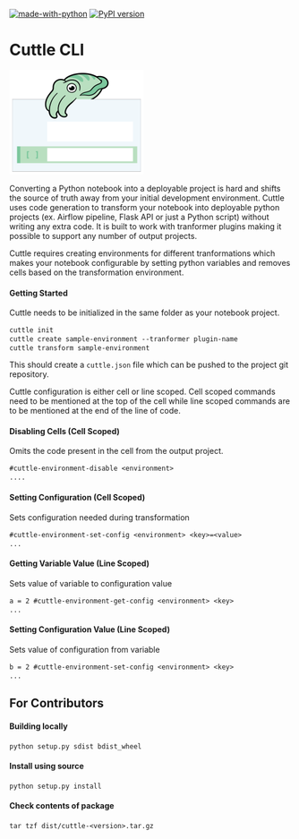 [![made-with-python](https://img.shields.io/badge/Made%20with-Python-1f425f.svg)](https://www.python.org/) [![PyPI version](https://badge.fury.io/py/cuttle.svg)](https://badge.fury.io/py/cuttle)
# Cuttle CLI

![alt text](/images/cuttle-logo.png)

Converting a Python notebook into a deployable project is hard and shifts the source of truth away from your initial development environment. Cuttle uses code generation to transform your notebook into deployable python projects (ex. Airflow pipeline, Flask API or just a Python script) without writing any extra code. It is built to work with tranformer plugins making it possible to support any number of output projects.

Cuttle requires creating environments for different tranformations which makes your notebook configurable by setting python variables and removes cells based on the transformation environment.

#### Getting Started

Cuttle needs to be initialized in the same folder as your notebook project. 

```
cuttle init
cuttle create sample-environment --tranformer plugin-name
cuttle transform sample-environment
```

This should create a `cuttle.json` file which can be pushed to the project git repository.

Cuttle configuration is either cell or line scoped. Cell scoped commands need to be mentioned at the top of the cell while line scoped commands are to be mentioned at the end of the line of code.

#### Disabling Cells (Cell Scoped)

Omits the code present in the cell from the output project.

```
#cuttle-environment-disable <environment>
....
```

####  Setting Configuration (Cell Scoped)

Sets configuration needed during transformation

```
#cuttle-environment-set-config <environment> <key>=<value>
...
```

#### Getting Variable Value (Line Scoped)

Sets value of variable to configuration value

```
a = 2 #cuttle-environment-get-config <environment> <key>
...
```

#### Setting Configuration Value (Line Scoped)

Sets value of configuration from variable

```
b = 2 #cuttle-environment-set-config <environment> <key>
...
```

## For Contributors


#### Building locally

```
python setup.py sdist bdist_wheel
```

#### Install using source

```
python setup.py install
```

#### Check contents of package

```
tar tzf dist/cuttle-<version>.tar.gz
```